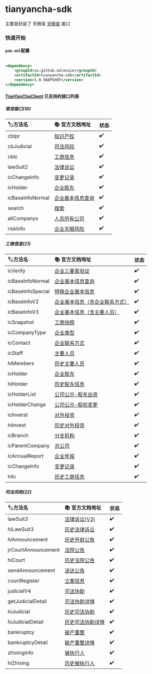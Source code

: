 tianyancha-sdk
======

主要是封装了 天眼查 [天眼查](http://open.tianyancha.com/) 接口

### 快速开始

#### `pom.xml`配置

```xml

<dependency>
    <groupId>io.github.ealenxie</groupId>
    <artifactId>tianyancha-sdk</artifactId>
    <version>1.0-SNAPSHOT</version>
</dependency>
```

#### [TianYanChaClient](https://github.com/EalenXie/sdk-all/blob/main/tianyancha-sdk/src/main/java/io/github/ealenxie/tianyancha/TianYanChaClient.java) 已支持的接口列表

##### 常用接口(10)

| 🏷️方法名           | 📚 官方文档地址                                        | 状态  |
|:-----------------|:-------------------------------------------------|:----|
| cbIpr            | [知识产权](http://open.tianyancha.com/open/1139)     | ✔️  |
| cbJudicial       | [司法风险](http://open.tianyancha.com/open/1002)     | ✔️  |
| cbIc             | [工商信息](http://open.tianyancha.com/open/1001)     | ✔️  |
| lawSuit2         | [法律诉讼](http://open.tianyancha.com/open/842)      | ✔️  |
| icChangeInfo     | [变更记录](http://open.tianyancha.com/open/822)      | ✔️  |
| icHolder         | [企业股东](http://open.tianyancha.com/open/821)      | ✔️  |
| icBaseInfoNormal | [企业基本信息查询](http://open.tianyancha.com/open/1116) | ✔️  |
| search           | [搜索](http://open.tianyancha.com/open/816)        | ✔️  |
| allCompanys      | [人员所有公司](http://open.tianyancha.com/open/450)    | ✔️  |
| riskInfo         | [企业天眼风险](http://open.tianyancha.com/open/425)    | ✔️  |

##### 工商信息(21)

| 🏷️方法名            | 📚 官方文档地址                                              | 状态  |
|:------------------|:-------------------------------------------------------|:----|
| icVerify          | [企业三要素验证](http://open.tianyancha.com/open/1074)        | ✔️  |
| icBaseInfoNormal  | [企业基本信息查询](http://open.tianyancha.com/open/1116)       | ✔️  |
| icBaseInfoSpecial | [特殊企业基本信息](http://open.tianyancha.com/open/1117)       | ✔️  |
| icBaseInfoV2      | [企业基本信息（含企业联系方式）](http://open.tianyancha.com/open/818) | ✔️  |
| icBaseInfoV3      | [企业基本信息（含主要人员）](http://open.tianyancha.com/open/819)   | ✔️  |
| icSnapshot        | [工商快照](http://open.tianyancha.com/open/1045)           | ✔️  |
| icCompanyType     | [企业类型](http://open.tianyancha.com/open/1047)           | ✔️  |
| icContact         | [企业联系方式](http://open.tianyancha.com/open/1046)         | ✔️  |
| icStaff           | [主要人员](http://open.tianyancha.com/open/820)            | ✔️  |
| hiMembers         | [历史主要人员](http://open.tianyancha.com/open/1050)         | ✔️  |
| icHolder          | [企业股东](http://open.tianyancha.com/open/821)            | ✔️  |
| hiHolder          | [历史股东信息](http://open.tianyancha.com/open/877)          | ✔️  |
| icHolderList      | [公司公示-股东出资](http://open.tianyancha.com/open/997)       | ✔️  |
| icHolderChange    | [公司公示-股权变更](http://open.tianyancha.com/open/998)       | ✔️  |
| icInverst         | [对外投资](http://open.tianyancha.com/open/823)            | ✔️  |
| hiInvest          | [历史对外投资](http://open.tianyancha.com/open/876)          | ✔️  |
| icBranch          | [分支机构](http://open.tianyancha.com/open/824)            | ✔️  |
| icParentCompany   | [总公司](http://open.tianyancha.com/open/963)             | ✔️  |
| icAnnualReport    | [企业年报](http://open.tianyancha.com/open/825)            | ✔️  |
| icChangeInfo      | [变更记录](http://open.tianyancha.com/open/822)            | ✔️  |
| hiIc              | [历史工商信息](http://open.tianyancha.com/open/878)          | ✔️  |

##### 司法风险(22)

| 🏷️方法名              | 📚 官方文档地址                                        | 状态  |
|:--------------------|:-------------------------------------------------|:----|
| lawSuit3            | [法律诉讼(V3)](http://open.tianyancha.com/open/1114) | ✔️  |
| hiLawSuit3          | [历史法律诉讼](http://open.tianyancha.com/open/1115)   | ✔️  |
| hiAnnouncement      | [历史开庭公告](http://open.tianyancha.com/open/875)    | ✔️  |
| jrCourtAnnouncement | [法院公告](http://open.tianyancha.com/open/841)      | ✔️  |
| hiCourt             | [历史法院公告](http://open.tianyancha.com/open/873)    | ✔️  |
| sendAnnouncement    | [送达公告](http://open.tianyancha.com/open/962)      | ✔️  |
| courtRegister       | [立案信息](http://open.tianyancha.com/open/961)      | ✔️  |
| judicialV4          | [司法协助](http://open.tianyancha.com/open/756)      | ✔️  |
| getJudicialDetail   | [司法协助详情](http://open.tianyancha.com/open/757)    | ✔️  |
| hiJudicial          | [历史司法协助](http://open.tianyancha.com/open/1015)   | ✔️  |
| hiJudicialDetail    | [历史司法协助详情](http://open.tianyancha.com/open/1016) | ✔️  |
| bankruptcy          | [破产重整](http://open.tianyancha.com/open/1036)     | ✔️  |
| bankruptcyDetail    | [破产重整详情](http://open.tianyancha.com/open/1037)   | ✔️  |
| zhixinginfo         | [被执行人](http://open.tianyancha.com/open/839)      | ✔️  |
| hiZhixing           | [历史被执行人](http://open.tianyancha.com/open/871)    | ✔️  |